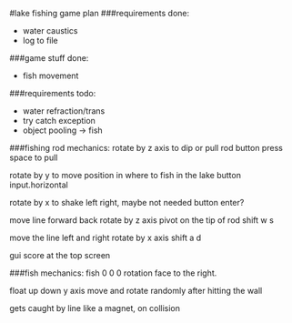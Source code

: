 #lake fishing game plan
###requirements done:
* water caustics
* log to file

###game stuff done:
* fish movement

###requirements todo:
* water refraction/trans
* try catch exception
* object pooling -> fish

###fishing rod mechanics:
rotate by z axis to dip or pull rod
button press space to pull

rotate by y to move position in where to fish in the lake
button input.horizontal

rotate by x to shake left right, maybe not needed
button enter?

move line forward back
rotate by z axis
pivot on the tip of rod
shift w s 

move the line left and right
rotate by x axis
shift a d 

gui score at the top screen

###fish mechanics:
fish 0 0 0 rotation face to the right.

float up down y axis
move  and rotate randomly after hitting the wall

gets caught by line like a magnet, on collision